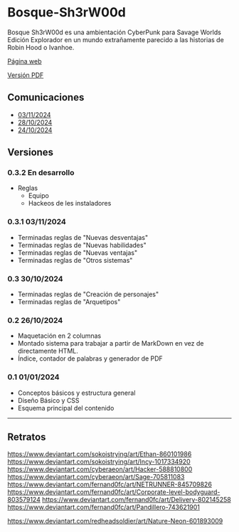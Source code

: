 # Bosque-Sh3rW00d

Bosque Sh3rW00d es una ambientación CyberPunk para Savage Worlds Edición Explorador en un mundo extrañamente parecido a las historias de Robin Hood o Ivanhoe.

[Página web](https://bosque.gwannon.com)

[Versión PDF](https://bosque.gwannon.com/pdf/)

## Comunicaciones

* [03/11/2024](https://x.com/gwannon/status/1853177857385853120)
* [28/10/2024](https://x.com/gwannon/status/1850939298516000832)
* [24/10/2024](https://x.com/gwannon/status/1849562024122122618)

## Versiones

### 0.3.2 En desarrollo

* Reglas
  * Equipo
  * Hackeos de les instaladores

### 0.3.1 03/11/2024

* Terminadas reglas de "Nuevas desventajas"
* Terminadas reglas de "Nuevas habilidades"
* Terminadas reglas de "Nuevas ventajas"
* Terminadas reglas de "Otros sistemas"

### 0.3 30/10/2024

* Terminadas reglas de "Creación de personajes"
* Terminadas reglas de "Arquetipos"

### 0.2 26/10/2024

* Maquetación en 2 columnas
* Montado sistema para trabajar a partir de MarkDown en vez de directamente HTML. 
* Índice, contador de palabras y generador de PDF

### 0.1 01/01/2024

* Conceptos básicos y estructura general
* Diseño Básico y CSS
* Esquema principal del contenido

***

## Retratos

https://www.deviantart.com/sokoistrying/art/Ethan-860101986
https://www.deviantart.com/sokoistrying/art/Incy-1017334920
https://www.deviantart.com/cyberaeon/art/Hacker-588810800
https://www.deviantart.com/cyberaeon/art/Sage-705811083
https://www.deviantart.com/fernand0fc/art/NETRUNNER-845709826
https://www.deviantart.com/fernand0fc/art/Corporate-level-bodyguard-803579124
https://www.deviantart.com/fernand0fc/art/Delivery-802145258
https://www.deviantart.com/fernand0fc/art/Pandillero-743621901

https://www.deviantart.com/redheadsoldier/art/Nature-Neon-601893009

